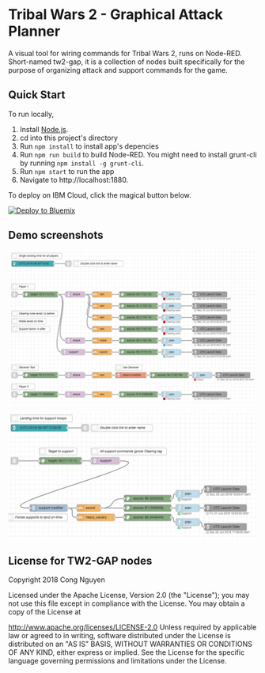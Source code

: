 # Tribal Wars 2 - Graphical Attack Planner

A visual tool for wiring commands for Tribal Wars 2, runs on Node-RED. Short-named tw2-gap, it is a collection of nodes built specifically for the purpose of organizing attack and support commands for the game.

## Quick Start

To run locally,

1. Install [Node.js](https://nodejs.org/en/download/).
2. cd into this project's directory
3. Run `npm install` to install app's depencies
4. Run `npm run build` to build Node-RED. You might need to install grunt-cli by running `npm install -g grunt-cli`.
5. Run `npm start` to run the app
6. Navigate to http://localhost:1880.

To deploy on IBM Cloud, click the magical button below.

[![Deploy to Bluemix](https://bluemix.net/deploy/button.png)](https://bluemix.net/deploy?repository=https://github.com/rampadc/tw2-gap-node.git)

## Demo screenshots

![Attack demo](Demo-attack.png)

![Support demo](Demo-support.png)

## License for TW2-GAP nodes

Copyright 2018 Cong Nguyen

Licensed under the Apache License, Version 2.0 (the "License"); you may not use this file except in compliance with the License. You may obtain a copy of the License at

http://www.apache.org/licenses/LICENSE-2.0
Unless required by applicable law or agreed to in writing, software distributed under the License is distributed on an "AS IS" BASIS, WITHOUT WARRANTIES OR CONDITIONS OF ANY KIND, either express or implied. See the License for the specific language governing permissions and limitations under the License.

